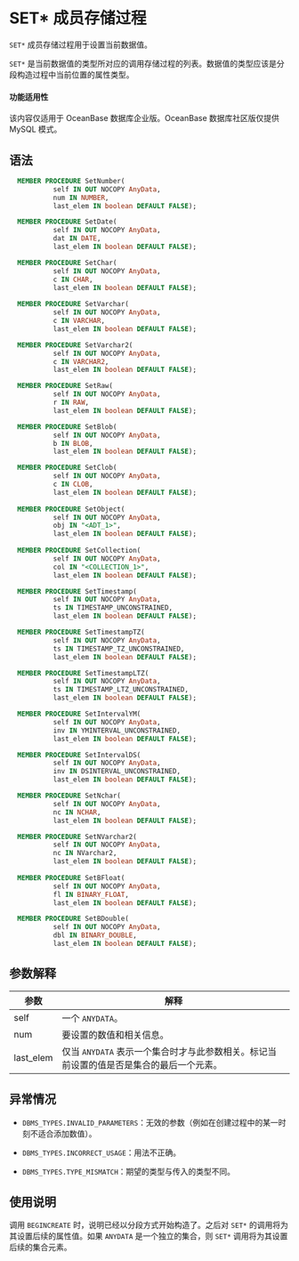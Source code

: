 SET* 成员存储过程 
=================================

`SET*` 成员存储过程用于设置当前数据值。

`SET*` 是当前数据值的类型所对应的调用存储过程的列表。数据值的类型应该是分段构造过程中当前位置的属性类型。

  <main id="notice" >
    <h4>功能适用性</h4>
    <p>该内容仅适用于 OceanBase 数据库企业版。OceanBase 数据库社区版仅提供 MySQL 模式。</p>
  </main>

语法 
-----------------------

```sql
  MEMBER PROCEDURE SetNumber(
           self IN OUT NOCOPY AnyData, 
           num IN NUMBER,
           last_elem IN boolean DEFAULT FALSE);

  MEMBER PROCEDURE SetDate(
           self IN OUT NOCOPY AnyData, 
           dat IN DATE,
           last_elem IN boolean DEFAULT FALSE);

  MEMBER PROCEDURE SetChar(
           self IN OUT NOCOPY AnyData, 
           c IN CHAR,
           last_elem IN boolean DEFAULT FALSE);
  
  MEMBER PROCEDURE SetVarchar(
           self IN OUT NOCOPY AnyData, 
           c IN VARCHAR,
           last_elem IN boolean DEFAULT FALSE);

  MEMBER PROCEDURE SetVarchar2(
           self IN OUT NOCOPY AnyData,
           c IN VARCHAR2, 
           last_elem IN boolean DEFAULT FALSE);

  MEMBER PROCEDURE SetRaw(
           self IN OUT NOCOPY AnyData, 
           r IN RAW,
           last_elem IN boolean DEFAULT FALSE);

  MEMBER PROCEDURE SetBlob(
           self IN OUT NOCOPY AnyData, 
           b IN BLOB,
           last_elem IN boolean DEFAULT FALSE);

  MEMBER PROCEDURE SetClob(
           self IN OUT NOCOPY AnyData, 
           c IN CLOB,
           last_elem IN boolean DEFAULT FALSE);
 
  MEMBER PROCEDURE SetObject(
           self IN OUT NOCOPY AnyData, 
           obj IN "<ADT_1>",
           last_elem IN boolean DEFAULT FALSE);
 
  MEMBER PROCEDURE SetCollection(
           self IN OUT NOCOPY AnyData, 
           col IN "<COLLECTION_1>",
           last_elem IN boolean DEFAULT FALSE);

  MEMBER PROCEDURE SetTimestamp(
           self IN OUT NOCOPY AnyData, 
           ts IN TIMESTAMP_UNCONSTRAINED,
           last_elem IN boolean DEFAULT FALSE);

  MEMBER PROCEDURE SetTimestampTZ(
           self IN OUT NOCOPY AnyData, 
           ts IN TIMESTAMP_TZ_UNCONSTRAINED,
           last_elem IN boolean DEFAULT FALSE);

  MEMBER PROCEDURE SetTimestampLTZ(
           self IN OUT NOCOPY AnyData,
           ts IN TIMESTAMP_LTZ_UNCONSTRAINED,
           last_elem IN boolean DEFAULT FALSE);

  MEMBER PROCEDURE SetIntervalYM(
           self IN OUT NOCOPY AnyData,
           inv IN YMINTERVAL_UNCONSTRAINED,
           last_elem IN boolean DEFAULT FALSE);

  MEMBER PROCEDURE SetIntervalDS(
           self IN OUT NOCOPY AnyData,
           inv IN DSINTERVAL_UNCONSTRAINED,
           last_elem IN boolean DEFAULT FALSE);

  MEMBER PROCEDURE SetNchar(
           self IN OUT NOCOPY AnyData,
           nc IN NCHAR, 
           last_elem IN boolean DEFAULT FALSE);

  MEMBER PROCEDURE SetNVarchar2(
           self IN OUT NOCOPY AnyData,
           nc IN NVarchar2, 
           last_elem IN boolean DEFAULT FALSE);
 
  MEMBER PROCEDURE SetBFloat(
           self IN OUT NOCOPY AnyData, 
           fl IN BINARY_FLOAT,
           last_elem IN boolean DEFAULT FALSE);

  MEMBER PROCEDURE SetBDouble(
           self IN OUT NOCOPY AnyData, 
           dbl IN BINARY_DOUBLE,
           last_elem IN boolean DEFAULT FALSE);
```



参数解释 
-------------------------



|    参数     |                        解释                         |
|-----------|---------------------------------------------------|
| self      | 一个 `ANYDATA`。                                     |
| num       | 要设置的数值和相关信息。                                      |
| last_elem | 仅当 `ANYDATA` 表示一个集合时才与此参数相关。标记当前设置的值是否是集合的最后一个元素。 |



异常情况 
-------------------------

* `DBMS_TYPES.INVALID_PARAMETERS`：无效的参数（例如在创建过程中的某一时刻不适合添加数值）。

  

* `DBMS_TYPES.INCORRECT_USAGE`：用法不正确。

  

* `DBMS_TYPES.TYPE_MISMATCH`：期望的类型与传入的类型不同。

  




使用说明 
-------------------------

调用 `BEGINCREATE` 时，说明已经以分段方式开始构造了。之后对 `SET*` 的调用将为其设置后续的属性值。如果 `ANYDATA` 是一个独立的集合，则 `SET*` 调用将为其设置后续的集合元素。
